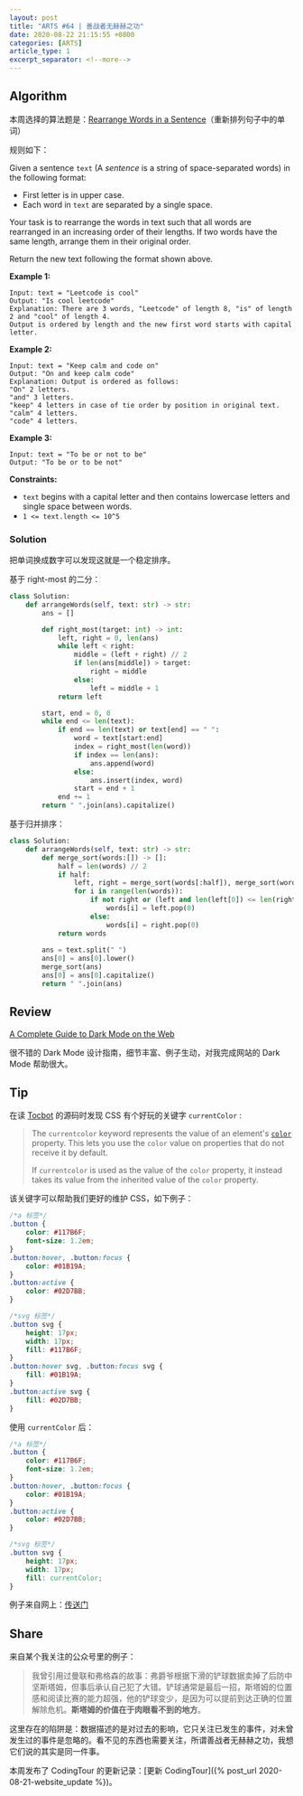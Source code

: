 ```yaml
---
layout: post
title: "ARTS #64 | 善战者无赫赫之功"
date: 2020-08-22 21:15:55 +0800
categories: [ARTS]
article_type: 1
excerpt_separator: <!--more-->
---
```



## Algorithm

本周选择的算法题是：[Rearrange Words in a Sentence](https://leetcode.com/problems/rearrange-words-in-a-sentence/)（重新排列句子中的单词）

<!--more-->

规则如下：

Given a sentence `text` (A *sentence* is a string of space-separated words) in the following format:

- First letter is in upper case.
- Each word in `text` are separated by a single space.

Your task is to rearrange the words in text such that all words are rearranged in an increasing order of their lengths. If two words have the same length, arrange them in their original order.

Return the new text following the format shown above.

 

**Example 1:**

```
Input: text = "Leetcode is cool"
Output: "Is cool leetcode"
Explanation: There are 3 words, "Leetcode" of length 8, "is" of length 2 and "cool" of length 4.
Output is ordered by length and the new first word starts with capital letter.
```

**Example 2:**

```
Input: text = "Keep calm and code on"
Output: "On and keep calm code"
Explanation: Output is ordered as follows:
"On" 2 letters.
"and" 3 letters.
"keep" 4 letters in case of tie order by position in original text.
"calm" 4 letters.
"code" 4 letters.
```

**Example 3:**

```
Input: text = "To be or not to be"
Output: "To be or to be not"
```

 

**Constraints:**

- `text` begins with a capital letter and then contains lowercase letters and single space between words.
- `1 <= text.length <= 10^5`

### Solution

把单词换成数字可以发现这就是一个稳定排序。

基于 right-most 的二分：
```python
class Solution:
    def arrangeWords(self, text: str) -> str:
        ans = []

        def right_most(target: int) -> int:
            left, right = 0, len(ans)
            while left < right:
                middle = (left + right) // 2
                if len(ans[middle]) > target:
                    right = middle
                else:
                    left = middle + 1
            return left

        start, end = 0, 0
        while end <= len(text):
            if end == len(text) or text[end] == " ":
                word = text[start:end]
                index = right_most(len(word))
                if index == len(ans):
                    ans.append(word)
                else:
                    ans.insert(index, word)
                start = end + 1
            end += 1
        return " ".join(ans).capitalize()
```

基于归并排序：
```python
class Solution:
    def arrangeWords(self, text: str) -> str:
        def merge_sort(words:[]) -> []:
            half = len(words) // 2
            if half:
                left, right = merge_sort(words[:half]), merge_sort(words[half:])
                for i in range(len(words)):
                    if not right or (left and len(left[0]) <= len(right[0])):
                        words[i] = left.pop(0)
                    else:
                        words[i] = right.pop(0)
            return words
        
        ans = text.split(" ")
        ans[0] = ans[0].lower()
        merge_sort(ans)
        ans[0] = ans[0].capitalize()
        return " ".join(ans)
```


## Review

[A Complete Guide to Dark Mode on the Web](https://css-tricks.com/a-complete-guide-to-dark-mode-on-the-web/)

很不错的 Dark Mode 设计指南，细节丰富、例子生动，对我完成网站的 Dark Mode 帮助很大。

## Tip

在读 [Tocbot](https://tscanlin.github.io/tocbot/) 的源码时发现 CSS 有个好玩的关键字 `currentColor` :

> The `currentcolor` keyword represents the value of an element's [`color`](https://developer.mozilla.org/en-US/docs/Web/CSS/color) property. This lets you use the `color` value on properties that do not receive it by default.
>
> If `currentcolor` is used as the value of the `color` property, it instead takes its value from the inherited value of the `color` property.

该关键字可以帮助我们更好的维护 CSS，如下例子：

```css
/*a 标签*/
.button {
    color: #117B6F;
    font-size: 1.2em;
}
.button:hover, .button:focus {
    color: #01B19A;
}
.button:active {
    color: #02D7BB;
}

/*svg 标签*/
.button svg {
    height: 17px;
    width: 17px;
    fill: #117B6F;
}
.button:hover svg, .button:focus svg {
    fill: #01B19A;
}
.button:active svg {
    fill: #02D7BB;
}
```

使用 `currentColor` 后：

```css
/*a 标签*/
.button {
    color: #117B6F;
    font-size: 1.2em;
}
.button:hover, .button:focus {
    color: #01B19A;
}
.button:active {
    color: #02D7BB;
}

/*svg 标签*/
.button svg {
    height: 17px;
    width: 17px;
    fill: currentColor;
}
```

例子来自网上：[传送门](https://www.cnblogs.com/Wayou/p/css-currentColor.html)

## Share

来自某个我关注的公众号里的例子：

> 我曾引用过曼联和弗格森的故事：弗爵爷根据下滑的铲球数据卖掉了后防中坚斯塔姆，但事后承认自己犯了大错。铲球通常是最后一招，斯塔姆的位置感和阅读比赛的能力超强，他的铲球变少，是因为可以提前到达正确的位置解除危机。**斯塔姆的价值在于肉眼看不到的地方**。

这里存在的陷阱是：数据描述的是对过去的影响，它只关注已发生的事件，对未曾发生过的事件是忽略的。看不见的东西也需要关注，所谓善战者无赫赫之功，我想它们说的其实是同一件事。

本周发布了 CodingTour 的更新记录：[更新 CodingTour]({% post_url 2020-08-21-website_update %})。


